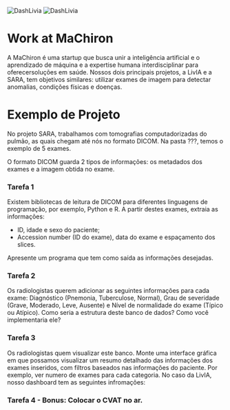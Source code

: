 ![DashLivia](https://user-images.githubusercontent.com/10574148/109868692-b7e93100-7c46-11eb-987e-5fce8d75935a.jpeg)
![DashLivia](https://user-images.githubusercontent.com/10574148/109868748-c6cfe380-7c46-11eb-961b-6aab3962cdef.jpeg)
# Work at MaChiron

A MaChiron é uma startup que busca unir a inteligência artificial e o aprendizado de máquina e a expertise humana interdisciplinar para oferecersoluções em saúde. Nossos dois principais projetos, a LivIA e a SARA, tem objetivos similares: utilizar exames de imagem para detectar anomalias, condições físicas e doenças.

# Exemplo de Projeto

No projeto SARA, trabalhamos com tomografias computadorizadas do pulmão, as quais chegam até nós no formato DICOM.
Na pasta ???, temos o exemplo de 5 exames.

O formato DICOM guarda 2 tipos de informações: os metadados dos exames e a imagem obtida no exame.

### Tarefa 1

Existem bibliotecas de leitura de DICOM para diferentes linguagens de programação, por exemplo, Python e R. A partir destes exames, extraia as informações:
- ID, idade e sexo do paciente;
- Accession number (ID do exame), data do exame e espaçamento dos slices.

Apresente um programa que tem como saída as informações desejadas.

### Tarefa 2

Os radiologistas querem adicionar as seguintes informações para cada exame: Diagnóstico (Pnemonia, Tuberculose, Normal), Grau de severidade (Grave, Moderado, Leve, Ausente) e Nível de normalidade do exame (Típico ou Atípico).
Como seria a estrutura deste banco de dados? Como você implementaria ele?


### Tarefa 3

Os radiologistas quem visualizar este banco. Monte uma interface gráfica em que possamos visualizar um resumo detalhado das informações dos exames inseridos, com filtros baseados nas informações do paciente. Por exemplo, ver numero de exames para cada categoria. No caso da LivIA, nosso dashboard tem as seguintes infromações:




### Tarefa 4 - Bonus: Colocar o CVAT no ar.



